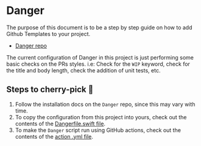 # Danger

The purpose of this document is to be a step by step guide on how to add Github Templates to your project.

* [Danger repo](https://github.com/danger/swift)

The current configuration of Danger in this project is just performing some basic checks on the PRs styles.
i.e: Check for the `WIP` keyword, check for the title and body length, check the addition of unit tests, etc. 

## Steps to cherry-pick 🍒
1. Follow the installation docs on the `Danger` repo, since this may vary with time.
2. To copy the configuration from this project into yours, check out the contents of the [Dangerfile.swift file](../Dangerfile.swift).
3. To make the `Danger` script run using GitHub actions, check out the contents of the [action .yml file](../.github/workflows/danger.yml).


